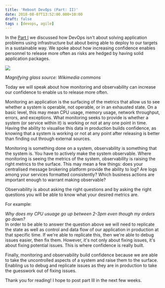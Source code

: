 ```yaml
---
title: 'Reboot DevOps (Part: II)'
date: 2018-08-07T13:52:00.000+10:00
draft: false
tags : [devops, agile]
---
```


In the [Part I](https://blog.raph.ws/2018/07/reboot-devops.html) we discussed how DevOps isn't about solving application problems using infrastructure but about being able to deploy to our targets in a sustainable way. We spoke about how increasing confidence enables personnel to release more often as risks are hedged by having solid application packages.  
  

[![](https://3.bp.blogspot.com/-0lEj-37Cu68/W2fzH5tDW4I/AAAAAAAASzY/xaZqJvM0wSwqHw385xK-K-vlO9qxhcvdwCLcBGAs/s200/Magnifying_glass_01.svg.png)](https://3.bp.blogspot.com/-0lEj-37Cu68/W2fzH5tDW4I/AAAAAAAASzY/xaZqJvM0wSwqHw385xK-K-vlO9qxhcvdwCLcBGAs/s1600/Magnifying_glass_01.svg.png)

*Magnifying glass source: Wikimedia commons*


Today we will speak about how monitoring and observability can increase our confidence to enable us to release more often.  
  
Monitoring an application is the surfacing of the metrics that allow us to see whether a system is operable, not operable, or in an exhausted state. On a basic level, this may mean CPU usage, memory usage, network throughput, errors, and exceptions. What monitoring seeks to provide is whether a system (or service within it) is working or not at any one point in time. Having the ability to visualise this data in production builds confidence, as knowing that a system is working or not at any point after releasing is better than finding out through external sources.  

Monitoring is something done on a system, observability is something that the system is. You have to actively make the system observable. Where monitoring is seeing the metrics of the system, observability is raising the right metrics to the surface. This may mean a few things: does your centralised message brokering platform provide the ability to log? Are logs among your services formatted consistently? Which business actions are important enough to warrant making observable?  
  
Observability is about asking the right questions and by asking the right questions you will be able to know what your desired metrics are.  

For example:  

_Why does my CPU usuage go up between 2-3pm even though my orders go down?_  
In order to be able to answer the question above we will need to replicate the state as well as control and data flow of our application in production at that specific time. If we're able to replicate this, then we're able to debug issues easier, then fix them. However, it's not only about fixing issues, it's about fixing potential issues. This is where confidence is really built.

Finally, monitoring and observability build confidence because we are able to take the uncontrolled aspects of a system and raise them to the surface. Enabling us to debug and replicate issues as they are in production to take the guesswork out of fixing issues.  

Thank you for reading! I hope to post part III in the next few weeks.